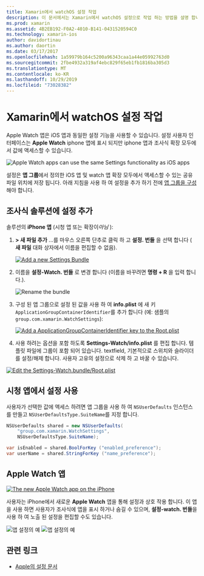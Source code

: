 ```yaml
---
title: Xamarin에서 watchOS 설정 작업
description: 이 문서에서는 Xamarin에서 watchOS 설정으로 작업 하는 방법을 설명 합니다. 응용 프로그램의 설정 및 iPhone의 Apple Watch 앱을 사용 하 여 watch 앱 솔루션에 설정을 추가 하는 방법을 설명 합니다.
ms.prod: xamarin
ms.assetid: 4B2EB192-F0A2-4010-B141-0431520594C0
ms.technology: xamarin-ios
author: davidortinau
ms.author: daortin
ms.date: 03/17/2017
ms.openlocfilehash: 1a59979b164c5200a96343caa1a44e05992763d0
ms.sourcegitcommit: 2fbe4932a319af4ebc829f65eb1fb1816ba305d3
ms.translationtype: MT
ms.contentlocale: ko-KR
ms.lasthandoff: 10/29/2019
ms.locfileid: "73028382"
---
```

# <a name="working-with-watchos-settings-in-xamarin"></a>Xamarin에서 watchOS 설정 작업

Apple Watch 앱은 iOS 앱과 동일한 설정 기능을 사용할 수 있습니다. 설정 사용자 인터페이스는 **Apple Watch** iphone 앱에 표시 되지만 iphone 앱과 조사식 확장 모두에서 값에 액세스할 수 있습니다.

![](settings-images/intro.png "Apple Watch apps can use the same Settings functionality as iOS apps")

설정은 **앱 그룹**에서 정의한 iOS 앱 및 watch 앱 확장 모두에서 액세스할 수 있는 공유 파일 위치에 저장 됩니다. 아래 지침을 사용 하 여 설정을 추가 하기 전에 [앱 그룹을 구성](~/ios/watchos/app-fundamentals/app-groups.md) 해야 합니다.

## <a name="add-settings-in-a-watch-solution"></a>조사식 솔루션에 설정 추가

솔루션의 **iPhone 앱** (시청 앱 또는 확장이*아님* ):

1. **> 새 파일 추가** ...를 마우스 오른쪽 단추로 클릭 하 고 **설정. 번들** 을 선택 합니다 ( **새 파일** 대화 상자에서 이름을 편집할 수 없음).

   [![](settings-images/settings-add-sml.png "Add a new Settings Bundle")](settings-images/settings-add.png#lightbox)

2. 이름을 **설정-Watch. 번들** 로 변경 합니다 (이름을 바꾸려면 **명령 + R** 을 입력 합니다.).

   ![](settings-images/settings-rename.png "Rename the bundle")

3. 구성 된 앱 그룹으로 설정 된 값을 사용 하 여 **info.plist** 에 새 키 `ApplicationGroupContainerIdentifier`를 추가 합니다 (예: 샘플의 `group.com.xamarin.WatchSettings`):

   [![](settings-images/settings-appgroup-sml.png "Add a ApplicationGroupContainerIdentifier key to the Root.plist")](settings-images/settings-appgroup.png#lightbox)

4. 사용 하려는 옵션을 포함 하도록 **Settings-Watch/info.plist** 를 편집 합니다. 템플릿 파일에 그룹이 포함 되어 있습니다.
  textfield, 기본적으로 스위치와 슬라이더를 설정/해제 합니다. 사용자 고유의 설정으로 삭제 하 고 바꿀 수 있습니다.

  [![](settings-images/rootplist-sml.png "Edit the Settings-Watch.bundle/Root.plist")](settings-images/rootplist.png#lightbox)

## <a name="use-settings-in-the-watch-app"></a>시청 앱에서 설정 사용

사용자가 선택한 값에 액세스 하려면 앱 그룹을 사용 하 여 `NSUserDefaults` 인스턴스를 만들고 `NSUserDefaultsType.SuiteName`를 지정 합니다.

```csharp
NSUserDefaults shared = new NSUserDefaults(
    "group.com.xamarin.WatchSettings",
    NSUserDefaultsType.SuiteName);

var isEnabled = shared.BoolForKey ("enabled_preference");
var userName = shared.StringForKey ("name_preference");
```

## <a name="apple-watch-app"></a>Apple Watch 앱

[![](settings-images/settings-app-sml.png "The new Apple Watch app on the iPhone")](settings-images/settings-app.png#lightbox)

사용자는 iPhone에서 새로운 **Apple Watch** 앱을 통해 설정과 상호 작용 합니다. 이 앱을 사용 하면 사용자가 조사식에 앱을 표시 하거나 숨길 수 있으며, **설정-watch. 번들**을 사용 하 여 노출 된 설정을 편집할 수도 있습니다.

![](settings-images/applewatch-1.png "앱 설정의 예") ![](settings-images/applewatch-2.png "앱 설정의 예")

## <a name="related-links"></a>관련 링크

- [Apple의 설정 문서](https://developer.apple.com/library/prerelease/ios/documentation/General/Conceptual/WatchKitProgrammingGuide/Settings.html#//apple_ref/doc/uid/TP40014969-CH22-SW1)
